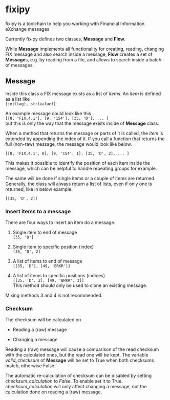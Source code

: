 fixipy
=====

fixipy is a toolchain to help you working with Financial Information eXchange messages

Currently fixipy defines two classes, **Message** and **Flow**.

While **Message** implements all functionality for creating, reading, changing FIX message and also search inside a message, **Flow** creates a set of **Message**s, e.g. by reading from a file, and allows to search inside a batch of messages.

Message
-------

Inside this class a FIX message exists as a list of *items*. An *item* is defined as a list like  
`[int(tag), str(value)]`

An example message could look like this  
`[[8, 'FIX.4.1'], [9, '154'], [35, 'D'], ... ]`  
but this is only the way that the message exists inside of **Message** class.

When a method that returns the message or parts of it is called, the *item* is extended by appending the index of it. If you call a function that returns the full (non-raw) message, the message would look like below.

`[[8, 'FIX.4.1', 0], [9, '154', 1], [35, 'D', 2], ... ]`

This makes it possible to identify the position of each item inside the message, which can be helpful to handle repeating groups for example.

The same will be done if single items or a couple of items are returned. Generally, the class will always return a list of lists, even if only one is returned, like in below example.

`[[35, 'D', 2]]`

### Insert items to a message

There are four ways to insert an item do a message.

1.  Single item to end of message  
    `[35, 'D']`

2.  Single item to specific position (index)  
    `[35, 'D', 2]`

3.  A list of items to end of message  
    `[[35, 'D'], [49, 'BRKR']]`

4.  A list of items to specific positions (indices)  
    `[[35, 'D', 2], [49, 'BRKR', 3]]`  
    This method should only be used to clone an existing message.

Mixing methods 3 and 4 is not recommended.

### Checksum

The checksum will be calculated on

-   Reading a (raw) message

-   Changing a message

Reading a (raw) message will cause a comparison of the read checksum with the calculated ones, but the read one will be kept. The variable *valid_checksum* of **Message** will be set to True when both checksums match, otherwise False.

The automatic re-calculation of checksum can be disabled by setting *checksum_calculation* to *False*. To enable set it to True. *checksum_calculation* will only affect changing a message, not the calculation done on reading a (raw) message.
